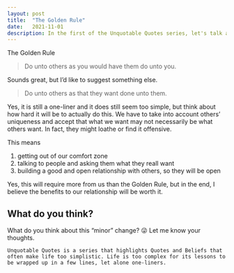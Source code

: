 ```yaml
---
layout: post
title:  "The Golden Rule"
date:   2021-11-01
description: In the first of the Unquotable Quotes series, let's talk about the Golden Rule of doing unto others as you would have them do unto you.
---
```


The Golden Rule

> Do unto others as you would have them do unto you.

Sounds great, but I’d like to suggest something else.

> Do unto others as that they want done unto them.

Yes, it is still a one-liner and it does still seem too simple, but think about how hard it will be to actually do this. We have to take into account others’ uniqueness and accept that what we want may not necessarily be what others want. In fact, they might loathe or find it offensive.

This means

1. getting out of our comfort zone
1. talking to people and asking them what they reall want
1. building a good and open relationship with others, so they will be open

Yes, this will require more from us than the Golden Rule, but in the end, I believe the benefits to our relationship will be worth it.

## What do you think?

What do you think about this “minor” change? 😜 Let me know your thoughts.

```Unquotable Quotes is a series that highlights Quotes and Beliefs that often make life too simplistic. Life is too complex for its lessons to be wrapped up in a few lines, let alone one-liners.```